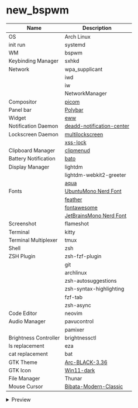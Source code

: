 # new_bspwm
|Name|Description|
|-|-|
|OS|Arch Linux|
|init run|systemd|
|WM|bspwm|
|Keybinding Manager|sxhkd|
|Network|wpa_supplicant|
||iwd|
||iw|
||NetworkManager|
|Compositor|[picom](https://github.com/yshui/picom)|
|Panel bar|[Polybar](https://aur.archlinux.org/packages/polybar-git)|
|Widget|[eww](https://aur.archlinux.org/packages/eww-x11)|
|Notification Daemon|[deadd-notification-center](https://github.com/phuhl/linux_notification_center)|
|Lockscreen Daemon|[multilockscreen](https://github.com/jeffmhubbard/multilockscreen)|
||[xss-lock](https://archlinux.org/packages/extra/x86_64/xss-lock/)|
|Clipboard Manager|[clipmenud](https://github.com/cdown/clipmenu)|
|Battery Notification|[bato](https://github.com/doums/bato)|
|Display Manager|lightdm|
||lightdm-webkit2-greeter|
||[aqua](https://github.com/paysonwallach/aqua-lightdm-webkit-theme)|
|Fonts|[UbuntuMono Nerd Font](https://github.com/ryanoasis/nerd-fonts/releases/download/v3.2.1/UbuntuSans.zip)|
||[feather](https://github.com/adi1090x/polybar-themes/raw/master/fonts/feather.ttf)|
||[fontawesome](https://archlinux.org/packages/extra/any/ttf-font-awesome/)|
||[JetBrainsMono Nerd Font](https://github.com/ryanoasis/nerd-fonts/releases/download/v3.2.1/JetBrainsMono.zip)|
|Screenshot|flameshot|
|Terminal|kitty|
|Terminal Multiplexer|tmux|
|Shell|zsh|
|ZSH Plugin|zsh-fzf-plugin|
||git|
||archlinux|
||zsh-autosuggestions|
||zsh-syntax-highlighting|
||fzf-tab|
||zsh-async|
|Code Editor|neovim|
|Audio Manager|pavucontrol|
||pamixer|
|Brightness Controller|brightnessctl|
|ls replacement|eza|
|cat replacement|bat|
|GTK Theme|[Arc-BLACK-3.36](https://www.gnome-look.org/p/1329022)|
|GTK Icon|[Win11-dark](https://www.gnome-look.org/p/1546069/)|
|File Manager|Thunar|
|Mouse Cursor|[Bibata-Modern-Classic](https://www.gnome-look.org/p/1914825/)|

<details>
  <summary>Preview</summary>
  <img src="./preview.png">
</details>

